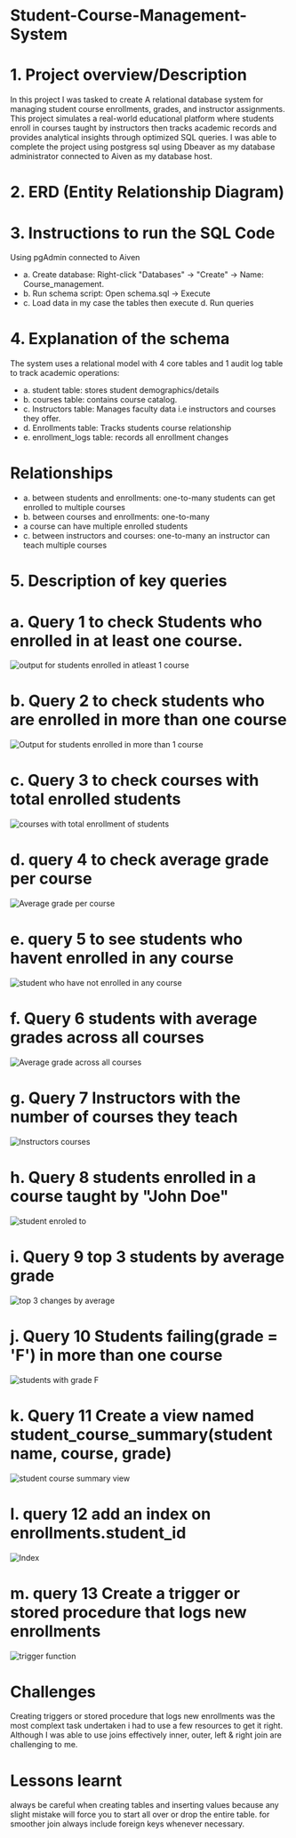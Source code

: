 # Student-Course-Management-System
# 1. Project overview/Description
In this project I was tasked to create A relational database system for managing student course enrollments, grades, and instructor assignments.  This project simulates a real-world educational platform where students enroll in courses taught by instructors then tracks academic records and provides analytical insights through optimized SQL queries. I was able to complete the project using postgress sql using Dbeaver as my database administrator connected to Aiven as my database host.
# 2. ERD (Entity Relationship Diagram)

# 3. Instructions to run the SQL Code
Using pgAdmin connected to Aiven
- a. Create database: Right-click "Databases" → "Create" → Name: Course_management.
- b. Run schema script: Open schema.sql → Execute
- c. Load data in my case the tables then execute
d. Run queries 
# 4. Explanation of the schema
The system uses a relational model with 4 core tables and 1 audit log table to track academic operations:
- a. student table: stores student demographics/details
- b. courses table: contains course catalog.
- c. Instructors table: Manages faculty data i.e instructors and courses they offer.
- d. Enrollments table: Tracks students course relationship
- e. enrollment_logs table: records all enrollment changes
# Relationships
- a. between students and enrollments: one-to-many
students can get enrolled to multiple courses
- b. between courses and enrollments: one-to-many
- a course can have multiple enrolled students
- c. between instructors and courses: one-to-many
an instructor can teach multiple courses
# 5. Description of key queries

# a. Query 1 to check Students who enrolled in at least one course.
![output for students enrolled in atleast 1 course](https://github.com/user-attachments/assets/bc146d4f-0fa9-4695-9a75-1008bda2d888)
# b. Query 2 to check students who are enrolled in more than one course
![Output for students enrolled in more than 1 course](https://github.com/user-attachments/assets/3a31ce7a-780b-4d5f-9776-a98bd2b99383)
# c. Query 3 to check courses with total enrolled students
![courses with total enrollment of students](https://github.com/user-attachments/assets/d66b53f3-901c-45de-a156-3a167129a829)
# d. query 4 to check average grade per course
![Average grade per course](https://github.com/user-attachments/assets/3c79403c-285d-4710-ba7b-6b7f7d9ae1d1)
# e. query 5 to see students who havent enrolled in any course
![student who have not enrolled in any course](https://github.com/user-attachments/assets/61e527f2-0251-41dd-8030-606fcdc2268f)
# f. Query 6 students with average grades across all courses
![Average grade across all courses](https://github.com/user-attachments/assets/f060f8cb-559f-44d7-86ff-f9568940d6d1)
# g. Query 7 Instructors with the number of courses they teach
![Instructors courses](https://github.com/user-attachments/assets/5e4a2d93-6e16-489a-ab33-3c5606875475)
# h. Query 8 students enrolled in a course taught by "John Doe"
![student enroled to](https://github.com/user-attachments/assets/74671b8d-b4c1-4dc0-9525-996cc54a44f4)
# i. Query 9 top 3 students by average grade
![top 3 changes by average](https://github.com/user-attachments/assets/06ae3275-dfcf-4bfc-985b-87dbb02f791e)
# j. Query 10 Students failing(grade = 'F') in more than one course
![students with grade F](https://github.com/user-attachments/assets/dcca53ea-3182-4926-b015-25cbbc594c3b)
# k. Query 11 Create a view named student_course_summary(student name, course, grade)
![student course summary view](https://github.com/user-attachments/assets/5971acbf-ce33-4b5f-b48c-8723c1e30629)
# l. query 12 add an index on enrollments.student_id
![Index](https://github.com/user-attachments/assets/e20f8bc4-21c2-49fe-a106-068e7eaf207f)
# m. query 13 Create a trigger or stored procedure that logs new enrollments
![trigger function](https://github.com/user-attachments/assets/364cca4f-8a6c-41c2-af60-49f852adc6bb)
# Challenges
Creating triggers  or stored procedure that logs new enrollments was the most complext task undertaken i had to use a few resources to get it right.
Although I was able to use joins effectively inner, outer, left & right join are challenging to me.
# Lessons learnt 
always be careful when creating tables and inserting values because any slight mistake will force you to start all over or drop the entire table.
for smoother join always include foreign keys whenever necessary.


